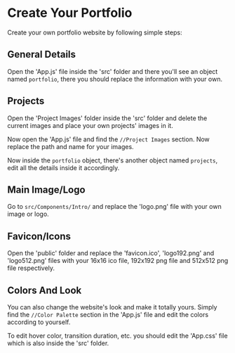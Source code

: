 # Create Your Portfolio
Create your own portfolio website by following simple steps:

## General Details
Open the 'App.js' file inside the 'src' folder and there you'll see an object named `portfolio`, there you should replace the information with your own.

## Projects
Open the 'Project Images' folder inside the 'src' folder and delete the current images and place your own projects' images in it.

Now open the 'App.js' file and find the `//Project Images` section. Now replace the path and name for your images.

Now inside the `portfolio` object, there's another object named `projects`, edit all the details inside it accordingly.

## Main Image/Logo
Go to `src/Components/Intro/` and replace the 'logo.png' file with your own image or logo.

## Favicon/Icons
Open the 'public' folder and replace the 'favicon.ico', 'logo192.png' and 'logo512.png' files with your 16x16 ico file, 192x192 png file and 512x512 png file respectively.

## Colors And Look
You can also change the website's look and make it totally yours. Simply find the `//Color Palette` section in the 'App.js' file and edit the colors according to yourself.

To edit hover color, transition duration, etc. you should edit the 'App.css' file which is also inside the 'src' folder.
